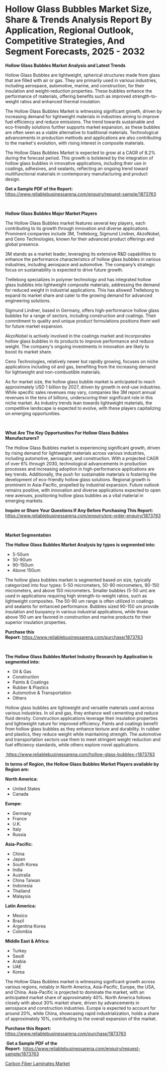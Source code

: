 <p><h1>Hollow Glass Bubbles Market Size, Share & Trends Analysis Report By Application, Regional Outlook, Competitive Strategies, And Segment Forecasts, 2025 - 2032</h1></p><p><strong>Hollow Glass Bubbles Market Analysis and Latest Trends</strong></p>
<p><p>Hollow Glass Bubbles are lightweight, spherical structures made from glass that are filled with air or gas. They are primarily used in various industries, including aerospace, automotive, marine, and construction, for their insulation and weight-reduction properties. These bubbles enhance the performance of materials, offering benefits such as improved strength-to-weight ratios and enhanced thermal insulation.</p><p>The Hollow Glass Bubbles Market is witnessing significant growth, driven by increasing demand for lightweight materials in industries aiming to improve fuel efficiency and reduce emissions. The trend towards sustainable and eco-friendly solutions further supports market expansion, as these bubbles are often seen as a viable alternative to traditional materials. Technological advancements in production methods and applications are also contributing to the market's evolution, with rising interest in composite materials.</p><p>The Hollow Glass Bubbles Market is expected to grow at a CAGR of 8.2% during the forecast period. This growth is bolstered by the integration of hollow glass bubbles in innovative applications, including their use in coatings, adhesives, and sealants, reflecting an ongoing trend toward multifunctional materials in contemporary manufacturing and product design.</p></p>
<p><strong>Get a Sample PDF of the Report:&nbsp;</strong> <a href="https://www.reliablebusinessarena.com/enquiry/request-sample/1873763?utm_campaign=1871&utm_medium=2&utm_source=Github&utm_content=ia&utm_term=31032025&utm_id=hollow-glass-bubbles">https://www.reliablebusinessarena.com/enquiry/request-sample/1873763</a></p>
<p>&nbsp;</p>
<p><strong>Hollow Glass Bubbles Major Market Players</strong></p>
<p><p>The Hollow Glass Bubbles market features several key players, each contributing to its growth through innovation and diverse applications. Prominent companies include 3M, Trelleborg, Sigmund Lindner, AkzoNobel, and Ceno Technologies, known for their advanced product offerings and global presence.</p><p>3M stands as a market leader, leveraging its extensive R&D capabilities to enhance the performance characteristics of hollow glass bubbles in various industries, including aerospace and automotive. The company’s strategic focus on sustainability is expected to drive future growth.</p><p>Trelleborg specializes in polymer technology and has integrated hollow glass bubbles into lightweight composite materials, addressing the demand for reduced weight in industrial applications. This has allowed Trelleborg to expand its market share and cater to the growing demand for advanced engineering solutions.</p><p>Sigmund Lindner, based in Germany, offers high-performance hollow glass bubbles for a range of sectors, including construction and coatings. Their commitment to quality and unique product formulations positions them well for future market expansion.</p><p>AkzoNobel is actively involved in the coatings market and incorporates hollow glass bubbles in its products to improve performance and reduce weight. The company's ongoing investments in innovation are likely to boost its market share.</p><p>Ceno Technologies, relatively newer but rapidly growing, focuses on niche applications including oil and gas, benefiting from the increasing demand for lightweight and non-combustible materials.</p><p>As for market size, the hollow glass bubble market is anticipated to reach approximately USD 1 billion by 2027, driven by growth in end-use industries. While specific sales revenues may vary, companies like 3M report annual revenues in the tens of billions, underscoring their significant role in this niche market. As industry trends lean towards lightweight materials, the competitive landscape is expected to evolve, with these players capitalizing on emerging opportunities.</p></p>
<p>&nbsp;</p>
<p><strong>What Are The Key Opportunities For Hollow Glass Bubbles Manufacturers?</strong></p>
<p><p>The Hollow Glass Bubbles market is experiencing significant growth, driven by rising demand for lightweight materials across various industries, including automotive, aerospace, and construction. With a projected CAGR of over 6% through 2030, technological advancements in production processes and increasing adoption in high-performance applications are key trends. Additionally, the push for sustainable materials is fostering the development of eco-friendly hollow glass solutions. Regional growth is prominent in Asia-Pacific, propelled by industrial expansion. Future outlook remains positive, with innovation and diverse applications expected to open new avenues, positioning hollow glass bubbles as a vital material in emerging markets.</p></p>
<p><strong>Inquire or Share Your Questions If Any Before Purchasing This Report:</strong> <a href="https://www.reliablebusinessarena.com/enquiry/pre-order-enquiry/1873763?utm_campaign=1871&utm_medium=2&utm_source=Github&utm_content=ia&utm_term=31032025&utm_id=hollow-glass-bubbles">https://www.reliablebusinessarena.com/enquiry/pre-order-enquiry/1873763</a></p>
<p>&nbsp;</p>
<p><strong>Market Segmentation</strong></p>
<p><strong>The Hollow Glass Bubbles Market Analysis by types is segmented into:</strong></p>
<p><ul><li>5-50um</li><li>50-90um</li><li>90-150um</li><li>Above 150um</li></ul></p>
<p><p>The hollow glass bubbles market is segmented based on size, typically categorized into four types: 5-50 micrometers, 50-90 micrometers, 90-150 micrometers, and above 150 micrometers. Smaller bubbles (5-50 um) are used in applications requiring high strength-to-weight ratios, such as lightweight composites. The 50-90 um range is often utilized in coatings and sealants for enhanced performance. Bubbles sized 90-150 um provide insulation and buoyancy in various industrial applications, while those above 150 um are favored in construction and marine products for their superior insulation properties.</p></p>
<p><strong>Purchase this Report:&nbsp;</strong><a href="https://www.reliablebusinessarena.com/purchase/1873763?utm_campaign=1871&utm_medium=2&utm_source=Github&utm_content=ia&utm_term=31032025&utm_id=hollow-glass-bubbles">https://www.reliablebusinessarena.com/purchase/1873763</a></p>
<p>&nbsp;</p>
<p><strong>The Hollow Glass Bubbles Market Industry Research by Application is segmented into:</strong></p>
<p><ul><li>Oil & Gas</li><li>Construction</li><li>Paints & Coatings</li><li>Rubber & Plastics</li><li>Automotive & Transportation</li><li>Others</li></ul></p>
<p><p>Hollow glass bubbles are lightweight and versatile materials used across various industries. In oil and gas, they enhance well cementing and reduce fluid density. Construction applications leverage their insulation properties and lightweight nature for improved efficiency. Paints and coatings benefit from hollow glass bubbles as they enhance texture and durability. In rubber and plastics, they reduce weight while maintaining strength. The automotive and transportation sectors use them to meet stringent weight reduction and fuel efficiency standards, while others explore novel applications.</p></p>
<p><a href="https://www.reliablebusinessarena.com/hollow-glass-bubbles-r1873763?utm_campaign=1871&utm_medium=2&utm_source=Github&utm_content=ia&utm_term=31032025&utm_id=hollow-glass-bubbles">&nbsp;https://www.reliablebusinessarena.com/hollow-glass-bubbles-r1873763</a></p>
<p><strong>In terms of Region, the Hollow Glass Bubbles Market Players available by Region are:</strong></p>
<p>
    <p> <strong> North America: </strong>
        <ul>
            <li>United States</li>
            <li>Canada</li>
        </ul>
        </p> 
    <p> <strong> Europe: </strong>
        <ul>
            <li>Germany</li>
            <li>France</li>
            <li>U.K.</li>
            <li>Italy</li>
            <li>Russia</li>
        </ul>
        </p> 
    <p> <strong> Asia-Pacific: </strong>
        <ul>
            <li>China</li>
            <li>Japan</li>
            <li>South Korea</li>
            <li>India</li>
            <li>Australia</li>
            <li>China Taiwan</li>
            <li>Indonesia</li>
            <li>Thailand</li>
            <li>Malaysia</li>
        </ul>
        </p> 
    <p> <strong> Latin America: </strong>
        <ul>
            <li>Mexico</li>
            <li>Brazil</li>
            <li>Argentina Korea</li>
            <li>Colombia</li>
        </ul>
        </p> 
    <p> <strong> Middle East & Africa: </strong>
        <ul>
            <li>Turkey</li>
            <li>Saudi</li>
            <li>Arabia</li>
            <li>UAE</li>
            <li>Korea</li>
        </ul>
    </p>
    </p>
<p><p>The Hollow Glass Bubbles market is witnessing significant growth across various regions, notably in North America, Asia-Pacific, Europe, the USA, and China. Asia-Pacific is projected to dominate the market, with an anticipated market share of approximately 40%. North America follows closely with about 30% market share, driven by advancements in aerospace and construction industries. Europe is expected to account for around 20%, while China, showcasing rapid industrialization, holds a share of approximately 10%, contributing to the overall expansion of the market.</p></p>
<p><strong>Purchase this Report: </strong><a href="https://www.reliablebusinessarena.com/purchase/1873763?utm_campaign=1871&utm_medium=2&utm_source=Github&utm_content=ia&utm_term=31032025&utm_id=hollow-glass-bubbles">https://www.reliablebusinessarena.com/purchase/1873763</a></p>
<p>&nbsp;<strong>Get a Sample PDF of the Report:&nbsp;&nbsp;</strong><a href="https://www.reliablebusinessarena.com/enquiry/request-sample/1873763?utm_campaign=1871&utm_medium=2&utm_source=Github&utm_content=ia&utm_term=31032025&utm_id=hollow-glass-bubbles">https://www.reliablebusinessarena.com/enquiry/request-sample/1873763</a></p>
<p><strong></strong></p>
<p><p><a href="https://github.com/marloy8/Market-Research-Report-List-7/blob/main/carbon-fiber-laminates-market.md?utm_campaign=1871&utm_medium=2&utm_source=Github&utm_content=ia&utm_term=31032025&utm_id=hollow-glass-bubbles">Carbon Fiber Laminates Market</a></p></p>